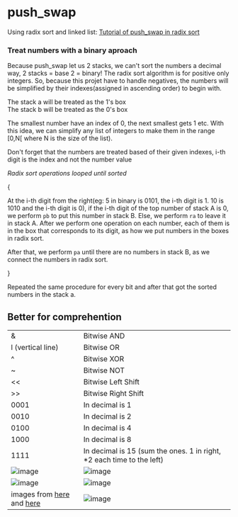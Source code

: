 # push_swap
Using radix sort and linked list: 
[Tutorial of push_swap in radix sort](https://medium.com/nerd-for-tech/push-swap-tutorial-fa746e6aba1e)

### Treat numbers with a binary aproach

Because push_swap let us 2 stacks, we can't sort the numbers a decimal way, 2 stacks = base 2 = binary! The radix sort algorithm is for positive only integers. So, because this projet have to handle negatives, the numbers will be simplified by their indexes(assigned in ascending order) to begin with.

The stack a will be treated as the 1's box </br>
The stack b will be treated as the 0's box

The smallest number have an index of 0, the next smallest gets 1 etc.
With this idea, we can simplify any list of integers to make them in the range [0,N[ where N is the size of the list).

Don't forget that the numbers are treated based of their given indexes, i-th digit is the index and not the number value

*Radix sort operations looped until sorted*

{

At the i-th digit from the right(eg: 5 in binary is 0101, the i-th digit is 1. 10 is 1010 and the i-th digit is 0), if the i-th digit of the top number of stack A is 0, we perform `pb` to put this number in stack B. Else, we perform `ra` to leave it in stack A. After we perform one operation on each number, each of them is in the box that corresponds to its digit, as how we put numbers in the boxes in radix sort.

After that, we perform `pa` until there are no numbers in stack B, as we connect the numbers in radix sort.

}

Repeated the same procedure for every bit and after that got the sorted numbers in the stack a.

## Better for comprehention

|   |                          |               
| ----- | ----------------------------------- 
| &     | Bitwise AND                              
| l (vertical line)  | Bitwise OR                             
| ^     | Bitwise XOR                    
| ~     | Bitwise NOT                              
| <<    | Bitwise Left Shift                             
| >>    | Bitwise Right Shift                          
| 0001  | In decimal is 1                     
| 0010  | In decimal is 2                     
| 0100  | In decimal is 4                     
| 1000  | In decimal is 8                     
| 1111  | In decimal is 15 (sum the ones. 1 in right, *2 each time to the left)            
![image](https://user-images.githubusercontent.com/98293124/192162543-66624c9b-a0d9-49c0-b367-9a83e64521b2.png) | ![image](https://user-images.githubusercontent.com/98293124/192162672-b28e4022-07cf-41bc-93c4-f00e577e5ae2.png)
![image](https://user-images.githubusercontent.com/98293124/192162677-b094fd7c-7c2c-42ad-8817-b1bb2d7179f1.png) | ![image](https://user-images.githubusercontent.com/98293124/192162685-4d68fb37-1300-4c30-a623-c0c0fdbbcca6.png)
images from [here](https://medium.com/@jamierobertdawson/push-swap-the-least-amount-of-moves-with-two-stacks-d1e76a71789a) and [here](https://techvidvan.com/tutorials/python-bitwise-operators/) | ![image](https://user-images.githubusercontent.com/98293124/192163501-cf945a5e-17e5-432b-b303-96d2c6128100.png)


